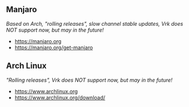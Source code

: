 ## Manjaro
*Based on Arch, "rolling releases", slow channel stable updates, Vrk does NOT support now, but may in the future!*
- https://manjaro.org
- https://manjaro.org/get-manjaro

## Arch Linux
*"Rolling releases", Vrk does NOT support now, but may in the future!*
- https://www.archlinux.org
- https://www.archlinux.org/download/

